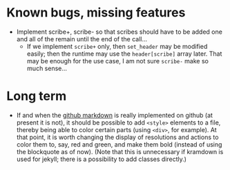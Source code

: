 # Known bugs, missing features

* Implement scribe+, scribe- so that scribes should have to be added one and all of the remain until the end of the call...
  * If we implement `scribe+` only, then `set_header` may be modified easily; then the runtime may use the `header[scribe]` array later. That may be enough for the use case, I am not sure `scribe-` make so much sense...


# Long term

* If and when the [github markdown](https://github.github.com/gfm/) is really implemented on github (at present it is not), it should be possible to add `<style>` elements to a file, thereby being able to color certain parts (using `<div>`, for example). At that point, it is worth changing the display of resolutions and actions to color them to, say, red and green, and make them bold (instead of using the blockquote as of now). (Note that this is unnecessary if kramdown is used for jekyll; there is a possibility to add classes directly.)
